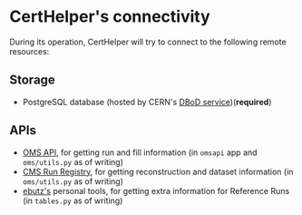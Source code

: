 # CertHelper's connectivity

During its operation, CertHelper will try to connect to the following remote resources:

## Storage

- PostgreSQL database (hosted by CERN's [DBoD service](https://dbod.web.cern.ch/))(__required__)

## APIs

- [OMS API](https://cmsoms.cern.ch/), for getting run and fill information
(in `omsapi` app and `oms/utils.py` as of writing)
- [CMS Run Registry](https://cmsrunregistry.web.cern.ch/), for getting
reconstruction and dataset information (in `oms/utils.py` as of writing)
- [ebutz's](http://ebutz.web.cern.ch/ebutz/cgi-bin/getReadOutmode.pl) personal 
tools, for getting extra information for Reference Runs (in `tables.py` as of writing)
